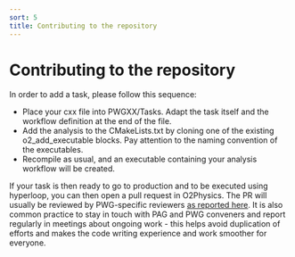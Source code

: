 ```yaml
---
sort: 5
title: Contributing to the repository
---
```

# Contributing to the repository

In order to add a task, please follow this sequence:

* Place your cxx file into PWGXX/Tasks. Adapt the task itself and the workflow definition at the end of the file.
* Add the analysis to the CMakeLists.txt by cloning one of the existing o2_add_executable blocks. Pay attention to the naming convention of the executables.
* Recompile as usual, and an executable containing your analysis workflow will be created.

If your task is then ready to go to production and to be executed using hyperloop, you can then open a pull
request in O2Physics. The PR will usually be reviewed by PWG-specific reviewers  <a href="https://github.com/AliceO2Group/O2Physics/blob/master/CODEOWNERS" target="_blank">as reported here</a>.
It is also common practice to stay in touch with PAG and PWG conveners and report regularly in meetings
about ongoing work - this helps avoid duplication of efforts and makes the code writing experience and work
smoother for everyone.
